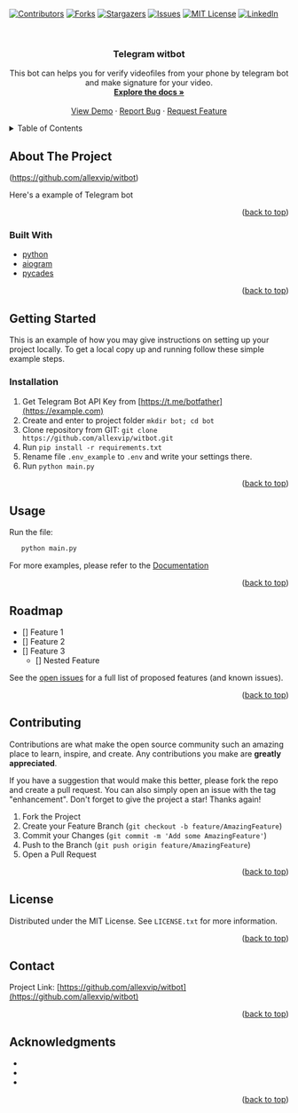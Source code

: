 <div id="top"></div>

<!-- PROJECT SHIELDS -->
<!--
*** I'm using markdown "reference style" links for readability.
*** Reference links are enclosed in brackets [ ] instead of parentheses ( ).
*** See the bottom of this document for the declaration of the reference variables
*** for contributors-url, forks-url, etc. This is an optional, concise syntax you may use.
*** https://www.markdownguide.org/basic-syntax/#reference-style-links
-->
[![Contributors][contributors-shield]][contributors-url]
[![Forks][forks-shield]][forks-url]
[![Stargazers][stars-shield]][stars-url]
[![Issues][issues-shield]][issues-url]
[![MIT License][license-shield]][license-url]
[![LinkedIn][linkedin-shield]][linkedin-url]



<!-- PROJECT LOGO -->
<br />
<div align="center">
  <a href="https://github.com/allexvip/witbot">
   <!-- <img src="images/logo.png" alt="Logo" width="30%" > -->
  </a>

<h3 align="center">Telegram witbot</h3>

  <p align="center">
    This bot can helps you for verify videofiles from your phone by telegram bot and make signature for your video.
    <br />
    <a href="https://github.com/allexvip/witbot"><strong>Explore the docs »</strong></a>
    <br />
    <br />
    <a href="https://github.com/allexvip/witbot">View Demo</a>
    ·
    <a href="https://github.com/allexvip/witbot/issues">Report Bug</a>
    ·
    <a href="https://github.com/allexvip/witbot/issues">Request Feature</a>
  </p>
</div>



<!-- TABLE OF CONTENTS -->
<details>
  <summary>Table of Contents</summary>
  <ol>
    <li>
      <a href="#about-the-project">About The Project</a>
      <ul>
        <li><a href="#built-with">Built With</a></li>
      </ul>
    </li>
    <li>
      <a href="#getting-started">Getting Started</a>
      <ul>
        <li><a href="#prerequisites">Prerequisites</a></li>
        <li><a href="#installation">Installation</a></li>
      </ul>
    </li>
    <li><a href="#usage">Usage</a></li>
    <li><a href="#roadmap">Roadmap</a></li>
    <li><a href="#contributing">Contributing</a></li>
    <li><a href="#license">License</a></li>
    <li><a href="#contact">Contact</a></li>
    <li><a href="#acknowledgments">Acknowledgments</a></li>
  </ol>
</details>



<!-- ABOUT THE PROJECT -->
## About The Project

(https://github.com/allexvip/witbot)

Here's a example of Telegram bot
<p align="right">(<a href="#top">back to top</a>)</p>



### Built With
* [python](https://www.python.org/)
* [aiogram](https://github.com/aiogram/aiogram)
* [pycades](https://github.com/nomhoi/pycades_build)

<p align="right">(<a href="#top">back to top</a>)</p>



<!-- GETTING STARTED -->
## Getting Started

This is an example of how you may give instructions on setting up your project locally.
To get a local copy up and running follow these simple example steps.


### Installation

1. Get Telegram Bot API Key from [https://t.me/botfather](https://example.com)
2. Create and enter to project folder ```mkdir bot; cd bot```
3. Clone repository from GIT:
`git clone https://github.com/allexvip/witbot.git`
4. Run `pip install -r requirements.txt`
5. Rename file `.env_example` to `.env` and write your settings there.
6. Run `python main.py`

<p align="right">(<a href="#top">back to top</a>)</p>



<!-- USAGE EXAMPLES -->
## Usage

Run the file: 
```sh
   python main.py
   ```
For more examples, please refer to the [Documentation](https://github.com/allexvip/witbot)

<p align="right">(<a href="#top">back to top</a>)</p>



<!-- ROADMAP -->
## Roadmap

- [] Feature 1
- [] Feature 2
- [] Feature 3
    - [] Nested Feature

See the [open issues](https://github.com/allexvip/witbot/issues) for a full list of proposed features (and known issues).

<p align="right">(<a href="#top">back to top</a>)</p>



<!-- CONTRIBUTING -->
## Contributing

Contributions are what make the open source community such an amazing place to learn, inspire, and create. Any contributions you make are **greatly appreciated**.

If you have a suggestion that would make this better, please fork the repo and create a pull request. You can also simply open an issue with the tag "enhancement".
Don't forget to give the project a star! Thanks again!

1. Fork the Project
2. Create your Feature Branch (`git checkout -b feature/AmazingFeature`)
3. Commit your Changes (`git commit -m 'Add some AmazingFeature'`)
4. Push to the Branch (`git push origin feature/AmazingFeature`)
5. Open a Pull Request

<p align="right">(<a href="#top">back to top</a>)</p>



<!-- LICENSE -->
## License

Distributed under the MIT License. See `LICENSE.txt` for more information.

<p align="right">(<a href="#top">back to top</a>)</p>



<!-- CONTACT -->
## Contact

Project Link: [https://github.com/allexvip/witbot](https://github.com/allexvip/witbot)

<p align="right">(<a href="#top">back to top</a>)</p>



<!-- ACKNOWLEDGMENTS -->
## Acknowledgments

* []()
* []()
* []()

<p align="right">(<a href="#top">back to top</a>)</p>



<!-- MARKDOWN LINKS & IMAGES -->
<!-- https://www.markdownguide.org/basic-syntax/#reference-style-links -->
[contributors-shield]: https://img.shields.io/github/contributors/allexvip/witbot.svg?style=for-the-badge
[contributors-url]: https://github.com/allexvip/witbot/graphs/contributors
[forks-shield]: https://img.shields.io/github/forks/allexvip/witbot.svg?style=for-the-badge
[forks-url]: https://github.com/allexvip/witbot/network/members
[stars-shield]: https://img.shields.io/github/stars/allexvip/witbot.svg?style=for-the-badge
[stars-url]: https://github.com/allexvip/witbot/stargazers
[issues-shield]: https://img.shields.io/github/issues/allexvip/witbot.svg?style=for-the-badge
[issues-url]: https://github.com/allexvip/witbot/issues
[license-shield]: https://img.shields.io/github/license/allexvip/witbot.svg?style=for-the-badge
[license-url]: https://github.com/allexvip/witbot/blob/master/LICENSE.txt
[linkedin-shield]: https://img.shields.io/badge/-LinkedIn-black.svg?style=for-the-badge&logo=linkedin&colorB=555
[linkedin-url]: https://www.linkedin.com/in/alexey-shestopalov-21636272/
[product-screenshot]: images/screenshot.png



